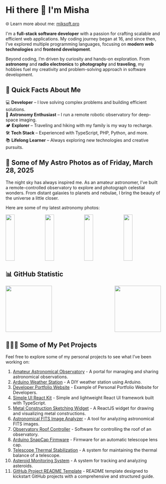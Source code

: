 # Hi there 👋 I'm Misha  
🌐 Learn more about me: [miksoft.pro](https://miksoft.pro)

I'm a **full-stack software developer** with a passion for crafting scalable and efficient web applications. My coding journey began at 16, and since then, I’ve explored multiple programming languages, focusing on **modern web technologies** and **frontend development**.

Beyond coding, I’m driven by curiosity and hands-on exploration. From **astronomy** and **radio electronics** to **photography** and **traveling**, my hobbies fuel my creativity and problem-solving approach in software development.

## 🌟 Quick Facts About Me  

💻 **Developer** – I love solving complex problems and building efficient solutions.  
🌌 **Astronomy Enthusiast** – I run a remote robotic observatory for deep-space imaging.  
🏕️ **Explorer** – Traveling and hiking with my family is my way to recharge.  
🛠️ **Tech Stack** – Experienced with TypeScript, PHP, Python, and more.  
📚 **Lifelong Learner** – Always exploring new technologies and creative pursuits.  

## 🔭 Some of My Astro Photos as of Friday, March 28, 2025  

The night sky has always inspired me. As an amateur astronomer, I’ve built a remote-controlled observatory to explore and photograph celestial wonders. From distant galaxies to planets and nebulae, I bring the beauty of the universe a little closer.  

Here are some of my latest astronomy photos:

<div style="display: flex; justify-content: space-between;">
<img src="https://api.astro.miksoft.pro/astrophotos/NGC1491/NGC1491-11.03.2021_medium.jpeg" alt="" style="width: 24%; height: 150px; object-fit: cover;" />
<img src="https://api.astro.miksoft.pro/astrophotos/NGC4565/NGC4565-10.05.2021_medium.jpg" alt="" style="width: 24%; height: 150px; object-fit: cover;" />
<img src="https://api.astro.miksoft.pro/astrophotos/NGC7380/NGC7380-17.08.2019_medium.jpg" alt="" style="width: 24%; height: 150px; object-fit: cover;" />
<img src="https://api.astro.miksoft.pro/astrophotos/IC417/IC417-14.10.2020_medium.jpeg" alt="" style="width: 24%; height: 150px; object-fit: cover;" />
</div>

## 📊 GitHub Statistic

<div style="display: flex; justify-content: space-between; flex-wrap: nowrap;">
  <img src="https://github-readme-stats.vercel.app/api?username=miksrv&show_icons=true&theme=slateorange&hide_title=true&include_all_commits=true&count_private=true" style="height: 150px;" />
  <img src="https://github-readme-stats.vercel.app/api/top-langs/?username=miksrv&langs_count=6&layout=compact&theme=slateorange" style="height: 150px;" />
</div>

## 👨🏻‍💻 Some of My Pet Projects

Feel free to explore some of my personal projects to see what I’ve been working on:

1. [Amateur Astronomical Observatory](https://github.com/miksrv/astronomy-portal) - A portal for managing and sharing astronomical observations.
2. [Arduino Weather Station](https://github.com/miksrv/arduino-weather-station) - A DIY weather station using Arduino.
3. [Developer Portfolio Website](https://github.com/miksrv/developer-portfolio-website) - Example of Personal Portfolio Website for Developers.
4. [Simple UI React Kit](https://github.com/miksrv/simple-react-ui-kit) - Simple and lightweight React UI framework built with TypeScript.
5. [Metal Construction Sketching Widget](https://github.com/miksrv/sketch-drawing-widget) - A ReactJS widget for drawing and visualizing metal constructions.
6. [Astronomical FITS Image Analyzer](https://github.com/miksrv/astronomy-fits-parser) - A tool for analyzing astronomical FITS images.
7. [Observatory Roof Controller](https://github.com/miksrv/indi-rollroof-controller) - Software for controlling the roof of an observatory.
8. [Arduino SnapCap Firmware](https://github.com/miksrv/arduino-snapcap) - Firmware for an automatic telescope lens cap.
9. [Telescope Thermal Stabilization](https://github.com/miksrv/telescope_thermal_stabilization) - A system for maintaining the thermal balance of a telescope.
11. [Asteroid Monitoring System](https://github.com/miksrv/asteroid-monitoring) - A system for tracking and analyzing asteroids.
12. [GitHub Project README Template](https://github.com/miksrv/GitHub-Project-README-Template) - README template designed to kickstart GitHub projects with a comprehensive and structured guide.
